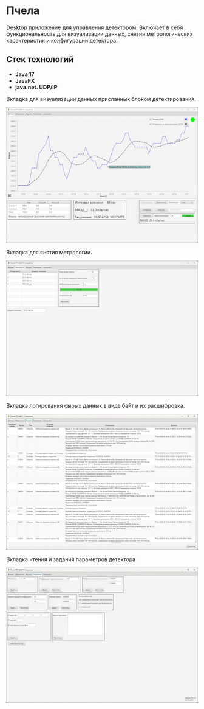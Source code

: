 # Пчела

Desktop приложение для управления детектором. Включает в себя функциональность для визуализации данных, 
снятия метрологических характеристик и конфигурации детектора.

## Стек технологий
- **Java 17**
- **JavaFX**
- **java.net. UDP/IP**

Вкладка для визуализации данных присланных блоком детектирования.

![](screenshots/1.jpg)

Вкладка для снятия метрологии.

![](screenshots/2.jpg)

Вкладка логирования сырых данных в виде байт и их расшифровка.

![](screenshots/3.jpg)

Вкладка чтения и задания параметров детектора

![](screenshots/4.jpg)

